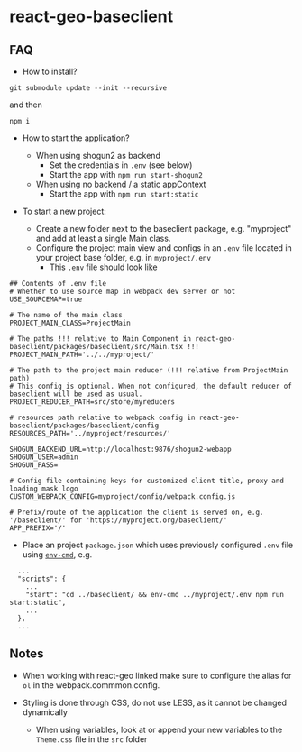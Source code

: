 # react-geo-baseclient #

## FAQ

* How to install?

`git submodule update --init --recursive`

and then

`npm i`

* How to start the application?

  * When using shogun2 as backend
    * Set the credentials in `.env` (see below)
    * Start the app with `npm run start-shogun2`
  * When using no backend / a static appContext
    * Start the app with `npm run start:static`

* To start a new project:
  * Create a new folder next to the baseclient package, e.g. "myproject" and add at least a single Main class.
  * Configure the project main view and configs in an `.env` file located in your project base folder, e.g. in `myproject/.env`
    * This `.env` file should look like
```
## Contents of .env file
# Whether to use source map in webpack dev server or not
USE_SOURCEMAP=true

# The name of the main class
PROJECT_MAIN_CLASS=ProjectMain

# The paths !!! relative to Main Component in react-geo-baseclient/packages/baseclient/src/Main.tsx !!!
PROJECT_MAIN_PATH='../../myproject/'

# The path to the project main reducer (!!! relative from ProjectMain path)
# This config is optional. When not configured, the default reducer of baseclient will be used as usual.
PROJECT_REDUCER_PATH=src/store/myreducers

# resources path relative to webpack config in react-geo-baseclient/packages/baseclient/config
RESOURCES_PATH='../myproject/resources/'

SHOGUN_BACKEND_URL=http://localhost:9876/shogun2-webapp
SHOGUN_USER=admin
SHOGUN_PASS=

# Config file containing keys for customized client title, proxy and loading mask logo
CUSTOM_WEBPACK_CONFIG=myproject/config/webpack.config.js

# Prefix/route of the application the client is served on, e.g. '/baseclient/' for 'https://myproject.org/baseclient/'
APP_PREFIX='/'

```
  * Place an project `package.json` which uses previously configured `.env` file using [`env-cmd`](https://www.npmjs.com/package/env-cmd), e.g.
```
  ...
  "scripts": {
    ...
    "start": "cd ../baseclient/ && env-cmd ../myproject/.env npm run start:static",
    ...
  },
  ...
```

## Notes

* When working with react-geo linked make sure to configure the alias for `ol`
  in the webpack.commmon.config.

* Styling is done through CSS, do not use LESS, as it cannot be changed dynamically
  * When using variables, look at or append your new variables to the `Theme.css` file in the `src` folder
